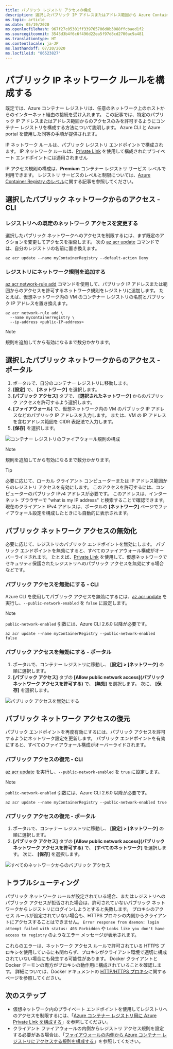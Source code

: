 ```yaml
---
title: パブリック レジストリ アクセスの構成
description: 選択したパブリック IP アドレスまたはアドレス範囲から Azure Container Registry へのアクセスを有効にする IP ルールを構成します。
ms.topic: article
ms.date: 05/19/2020
ms.openlocfilehash: 967f27c05301ff339765706d0b3088ffcbaed1f2
ms.sourcegitcommit: 3543d3b4f6c6f496d22ea5f97d8cd2700ac9a481
ms.translationtype: HT
ms.contentlocale: ja-JP
ms.lasthandoff: 07/20/2020
ms.locfileid: "86523827"
---
```

# <a name="configure-public-ip-network-rules"></a>パブリック IP ネットワーク ルールを構成する

既定では、Azure コンテナー レジストリは、任意のネットワーク上のホストからのインターネット経由の接続を受け入れます。 この記事では、特定のパブリック IP アドレスまたはアドレス範囲からのアクセスのみを許可するようにコンテナー レジストリを構成する方法について説明します。 Azure CLI と Azure portal を使用した同等の手順が提供されます。

IP ネットワーク ルールは、パブリック レジストリ エンドポイントで構成されます。 IP ネットワーク ルールは、[Private Link](container-registry-private-link.md) を使用して構成されたプライベート エンドポイントには適用されません

IP アクセス規則の構成は、**Premium** コンテナー レジストリ サービス レベルで利用できます。 レジストリ サービスのレベルと制限については、[Azure Container Registry のレベル](container-registry-skus.md)に関する記事を参照してください。

## <a name="access-from-selected-public-network---cli"></a>選択したパブリック ネットワークからのアクセス - CLI

### <a name="change-default-network-access-to-registry"></a>レジストリへの既定のネットワーク アクセスを変更する

選択したパブリック ネットワークへのアクセスを制限するには、まず既定のアクションを変更してアクセスを拒否します。 次の [az acr update][az-acr-update] コマンドでは、自分のレジストリの名前に置き換えます。

```azurecli
az acr update --name myContainerRegistry --default-action Deny
```

### <a name="add-network-rule-to-registry"></a>レジストリにネットワーク規則を追加する

[az acr network-rule add][az-acr-network-rule-add] コマンドを使用して、パブリック IP アドレスまたは範囲からのアクセスを許可するネットワーク規則をレジストリに追加します。 たとえば、仮想ネットワーク内の VM のコンテナー レジストリの名前とパブリック IP アドレスを置き換えます。

```azurecli
az acr network-rule add \
  --name mycontainerregistry \
  --ip-address <public-IP-address>
```

> [!NOTE]
> 規則を追加してから有効になるまで数分かかります。

## <a name="access-from-selected-public-network---portal"></a>選択したパブリック ネットワークからのアクセス - ポータル

1. ポータルで、自分のコンテナー レジストリに移動します。
1. **[設定]** で、 **[ネットワーク]** を選択します。
1. **[パブリック アクセス]** タブで、 **[選択されたネットワーク]** からのパブリック アクセスを許可するよう選択します。
1. **[ファイアウォール]** で、仮想ネットワーク内の VM のパブリック IP アドレスなどのパブリック IP アドレスを入力します。 または、VM の IP アドレスを含むアドレス範囲を CIDR 表記法で入力します。
1. **[保存]** を選択します。

![コンテナー レジストリのファイアウォール規則の構成][acr-access-selected-networks]

> [!NOTE]
> 規則を追加してから有効になるまで数分かかります。

> [!TIP]
> 必要に応じて、ローカル クライアント コンピューターまたは IP アドレス範囲からのレジストリ アクセスを有効にします。 このアクセスを許可するには、コンピューターのパブリック IPv4 アドレスが必要です。 このアドレスは、インターネット ブラウザーで "what is my IP address" と検索することで確認できます。 現在のクライアント IPv4 アドレスは、ポータルの **[ネットワーク]** ページでファイアウォール設定を構成したときにも自動的に表示されます。

## <a name="disable-public-network-access"></a>パブリック ネットワーク アクセスの無効化

必要に応じて、レジストリのパブリック エンドポイントを無効にします。 パブリック エンドポイントを無効にすると、すべてのファイアウォール構成がオーバーライドされます。 たとえば、[Private Link](container-registry-private-link.md) を使用して、仮想ネットワークでセキュリティ保護されたレジストリへのパブリック アクセスを無効にする場合などです。

### <a name="disable-public-access---cli"></a>パブリック アクセスを無効にする - CLI

Azure CLI を使用してパブリック アクセスを無効にするには、[az acr update][az-acr-update] を実行し、`--public-network-enabled` を `false` に設定します。 

> [!NOTE]
> `public-network-enabled` 引数には、Azure CLI 2.6.0 以降が必要です。 

```azurecli
az acr update --name myContainerRegistry --public-network-enabled false
```

### <a name="disable-public-access---portal"></a>パブリック アクセスを無効にする - ポータル

1. ポータルで、コンテナー レジストリに移動し、 **[設定] > [ネットワーク]** の順に選択します。
1. **[パブリック アクセス]** タブの **[Allow public network access]\(パブリック ネットワーク アクセスを許可する\)** で、 **[無効]** を選択します。 次に、 **[保存]** を選択します。

![パブリック アクセスを無効にする][acr-access-disabled]


## <a name="restore-public-network-access"></a>パブリック ネットワーク アクセスの復元

パブリック エンドポイントを再度有効にするには、パブリック アクセスを許可するようにネットワーク設定を更新します。 パブリック エンドポイントを有効にすると、すべてのファイアウォール構成がオーバーライドされます。 

### <a name="restore-public-access---cli"></a>パブリック アクセスの復元 - CLI

[az acr update][az-acr-update] を実行し、`--public-network-enabled` を `true` に設定します。 

> [!NOTE]
> `public-network-enabled` 引数には、Azure CLI 2.6.0 以降が必要です。 

```azurecli
az acr update --name myContainerRegistry --public-network-enabled true
```

### <a name="restore-public-access---portal"></a>パブリック アクセスの復元 - ポータル

1. ポータルで、コンテナー レジストリに移動し、 **[設定] > [ネットワーク]** の順に選択します。
1. **[パブリック アクセス]** タブの **[Allow public network access]\(パブリック ネットワーク アクセスを許可する\)** で、 **[すべてのネットワーク]** を選択します。 次に、 **[保存]** を選択します。

![すべてのネットワークからのパブリック アクセス][acr-access-all-networks]

## <a name="troubleshoot"></a>トラブルシューティング

パブリック ネットワーク ルールが設定されている場合、またはレジストリへのパブリック アクセスが拒否された場合は、許可されていないパブリック ネットワークからレジストリにログインしようとすると失敗します。 プロキシのアクセス ルールが設定されていない場合も、HTTPS プロキシの内側からクライアントにアクセスすることはできません。 `Error response from daemon: login attempt failed with status: 403 Forbidden` や `Looks like you don't have access to registry` のようなエラー メッセージが表示されます。

これらのエラーは、ネットワーク アクセス ルールで許可されている HTTPS プロキシを使用しているにも関わらず、プロキシがクライアント環境で適切に構成されていない場合にも発生する可能性があります。 Docker クライアントと Docker デーモンの両方がプロキシの動作用に構成されていることを確認します。 詳細については、Docker ドキュメントの [HTTP/HTTPS プロキシ](https://docs.docker.com/config/daemon/systemd/#httphttps-proxy)に関するページを参照してください。


## <a name="next-steps"></a>次のステップ

* 仮想ネットワーク内のプライベート エンドポイントを使用してレジストリへのアクセスを制限するには、「[Azure コンテナー レジストリ用に Azure Private Link を構成する](container-registry-private-link.md)」を参照してください。
* クライアント ファイアウォールの内側からレジストリ アクセス規則を設定する必要がある場合は、「[ファイアウォールの内側から Azure コンテナー レジストリにアクセスする規則を構成する](container-registry-firewall-access-rules.md)」を参照してください。

[az-acr-login]: /cli/azure/acr#az-acr-login
[az-acr-network-rule-add]: /cli/azure/acr/network-rule/#az-acr-network-rule-add
[az-acr-network-rule-remove]: /cli/azure/acr/network-rule/#az-acr-network-rule-remove
[az-acr-network-rule-list]: /cli/azure/acr/network-rule/#az-acr-network-rule-list
[az-acr-run]: /cli/azure/acr#az-acr-run
[az-acr-update]: /cli/azure/acr#az-acr-update
[quickstart-portal]: container-registry-get-started-portal.md
[quickstart-cli]: container-registry-get-started-azure-cli.md
[azure-portal]: https://portal.azure.com

[acr-access-selected-networks]: ./media/container-registry-access-selected-networks/acr-access-selected-networks.png
[acr-access-disabled]: ./media/container-registry-access-selected-networks/acr-access-disabled.png
[acr-access-all-networks]: ./media/container-registry-access-selected-networks/acr-access-all-networks.png
